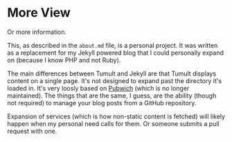 # More View

Or more information.

This, as described in the `about.md` file, is a personal project. It was written as a replacement for my Jekyll powered blog that I could personally expand on (because I know PHP and not Ruby).

The main differences between Tumult and Jekyll are that Tumult displays content on a single page. It's not designed to expand past the directory it's loaded in. It's very loosly based on [Pubwich](https://github.com/remi/pubwich) (which is no longer maintained). The things that are the same, I guess, are the ability (though not required) to manage your blog posts from a GitHub repository.

Expansion of services (which is how non-static content is fetched) will likely happen when my personal need calls for them. Or someone submits a pull request with one.